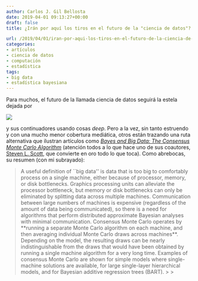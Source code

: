 ```yaml
---
author: Carlos J. Gil Bellosta
date: 2019-04-01 09:13:27+00:00
draft: false
title: ¿Irán por aquí los tiros en el futuro de la "ciencia de datos"?

url: /2019/04/01/iran-por-aqui-los-tiros-en-el-futuro-de-la-ciencia-de-datos/
categories:
- artículos
- ciencia de datos
- computación
- estadística
tags:
- big data
- estadística bayesiana
---
```





Para muchos, el futuro de la llamada ciencia de datos seguirá la estela dejada por







![](/wp-uploads/2019/03/theverge.jpg)








y sus continuadores usando cosas _deep_. Pero a la vez, sin tanto estruendo y con una mucho menor cobertura mediática, otros están trazando una ruta alternativa que ilustran artículos como _[Bayes and Big Data: The Consensus Monte Carlo Algorithm](https://ai.google/research/pubs/pub41849)_ (atención todos a lo que hace uno de sus coautores, [Steven L. Scott](https://sites.google.com/view/stevethebayesian/), que convierte en oro todo lo que toca). Como abrebocas, su resumen (con mi subrayado):







<blockquote>A useful definition of ``big data'' is data that is too big to comfortably process on a single machine, either because of processor, memory, or disk bottlenecks. Graphics processing units can alleviate the processor bottleneck, but memory or disk bottlenecks can only be eliminated by splitting data across multiple machines. Communication between large numbers of machines is expensive (regardless of the amount of data being communicated), so there is a need for algorithms that perform distributed approximate Bayesian analyses with minimal communication. Consensus Monte Carlo operates by **running a separate Monte Carlo algorithm on each machine, and then averaging individual Monte Carlo draws across machines**. Depending on the model, the resulting draws can be nearly indistinguishable from the draws that would have been obtained by running a single machine algorithm for a very long time. Examples of consensus Monte Carlo are shown for simple models where single-machine solutions are available, for large single-layer hierarchical models, and for Bayesian additive regression trees (BART).
>
> </blockquote>



